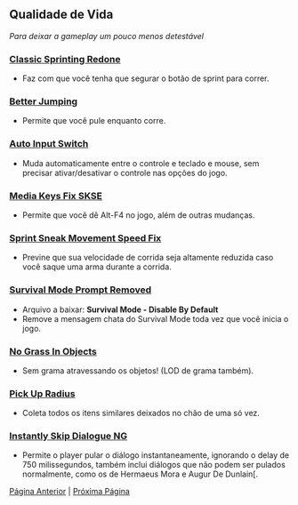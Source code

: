 ## Qualidade de Vida
_Para deixar a gameplay um pouco menos detestável_

### [Classic Sprinting Redone](https://www.nexusmods.com/skyrimspecialedition/mods/20166)
- Faz com que você tenha que segurar o botão de sprint para correr.
### [Better Jumping](https://www.nexusmods.com/skyrimspecialedition/mods/18967)
- Permite que você pule enquanto corre.
### [Auto Input Switch](https://www.nexusmods.com/skyrimspecialedition/mods/54309)
- Muda automaticamente entre o controle e teclado e mouse, sem precisar ativar/desativar o controle nas opções do jogo.
### [Media Keys Fix SKSE](https://www.nexusmods.com/skyrimspecialedition/mods/92948)
- Permite que você dê Alt-F4 no jogo, além de outras mudanças.
### [Sprint Sneak Movement Speed Fix](https://www.nexusmods.com/skyrimspecialedition/mods/86631)
- Previne que sua velocidade de corrida seja altamente reduzida caso você saque uma arma durante a corrida.
### [Survival Mode Prompt Removed](https://www.nexusmods.com/skyrimspecialedition/mods/59049)
- Arquivo a baixar: **Survival Mode - Disable By Default**
- Remove a mensagem chata do Survival Mode toda vez que você inicia o jogo.
### [No Grass In Objects](https://www.nexusmods.com/skyrimspecialedition/mods/42161)
- Sem grama atravessando os objetos! (LOD de grama também).
### [Pick Up Radius](https://www.nexusmods.com/skyrimspecialedition/mods/69750)
- Coleta todos os itens similares deixados no chão de uma só vez.
### [Instantly Skip Dialogue NG](https://www.nexusmods.com/skyrimspecialedition/mods/89163)
- Permite o player pular o diálogo instantaneamente, ignorando o delay de 750 milissegundos, também inclui diálogos que não podem ser pulados normalmente, como os de Hermaeus Mora e Augur De Dunlain[.

[Página Anterior](https://github.com/Dasinhoo/guia-skyrim/blob/main/frameworks.md) | [Próxima Página](https://github.com/Dasinhoo/guia-skyrim/blob/main/interface.md)

